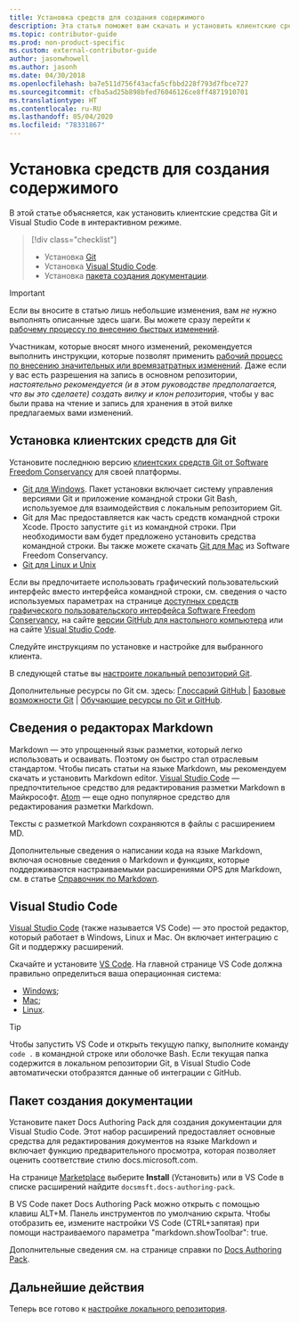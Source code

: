 ```yaml
---
title: Установка средств для создания содержимого
description: Эта статья поможет вам скачать и установить клиентские средства, необходимые для редактирования файлов Markdown и работы с Git.
ms.topic: contributor-guide
ms.prod: non-product-specific
ms.custom: external-contributor-guide
author: jasonwhowell
ms.author: jasonh
ms.date: 04/30/2018
ms.openlocfilehash: ba7e511d756f43acfa5cfbbd228f793d7fbce727
ms.sourcegitcommit: cfba5ad25b898bfed76046126ce8ff4871910701
ms.translationtype: HT
ms.contentlocale: ru-RU
ms.lasthandoff: 05/04/2020
ms.locfileid: "78331867"
---
```

# <a name="install-content-authoring-tools"></a>Установка средств для создания содержимого

В этой статье объясняется, как установить клиентские средства Git и Visual Studio Code в интерактивном режиме.
> [!div class="checklist"]
> * Установка [Git](https://git-scm.com/)
> * Установка [Visual Studio Code](https://code.visualstudio.com/).
> * Установка [пакета создания документации](https://marketplace.visualstudio.com/items?itemName=docsmsft.docs-authoring-pack).

>[!IMPORTANT]
> Если вы вносите в статью лишь небольшие изменения, вам *не* нужно выполнять описанные здесь шаги. Вы можете сразу перейти к [рабочему процессу по внесению быстрых изменений](index.md#quick-edits-to-existing-documents).
>
> Участникам, которые вносят много изменений, рекомендуется выполнить инструкции, которые позволят применить [рабочий процесс по внесению значительных или времязатратных изменений](how-to-write-workflows-major.md). Даже если у вас есть разрешения на запись в основном репозитории, *настоятельно рекомендуется (и в этом руководстве предполагается, что вы это сделаете) создать вилку и клон репозитория*, чтобы у вас были права на чтение и запись для хранения в этой вилке предлагаемых вами изменений.

## <a name="install-git-client-tools"></a>Установка клиентских средств для Git 

 Установите последнюю версию [клиентских средств Git от Software Freedom Conservancy](https://git-scm.com/download/) для своей платформы. 

* [Git для Windows](https://git-scm.com/download/win). Пакет установки включает систему управления версиями Git и приложение командной строки Git Bash, используемое для взаимодействия с локальным репозиторием Git.
* Git для Mac предоставляется как часть средств командной строки Xcode. Просто запустите `git` из командной строки. При необходимости вам будет предложено установить средства командной строки. Вы также можете скачать [Git для Mac](https://git-scm.com/download/mac) из Software Freedom Conservancy.
* [Git для Linux и Unix](https://git-scm.com/download/linux)

Если вы предпочитаете использовать графический пользовательский интерфейс вместо интерфейса командной строки, см. сведения о часто используемых параметрах на странице [доступных средств графического пользовательского интерфейса Software Freedom Conservancy](https://git-scm.com/downloads/guis), на сайте [версии GitHub для настольного компьютера](https://desktop.github.com/) или на сайте [Visual Studio Code](https://www.visualstudio.com/products/code-vs.aspx).

Следуйте инструкциям по установке и настройке для выбранного клиента.

В следующей статье вы [настроите локальный репозиторий Git](get-started-setup-local.md).

   Дополнительные ресурсы по Git см. здесь: [Глоссарий GitHub ](https://help.github.com/articles/github-glossary) | [Базовые возможности Git](https://git-scm.com/book/en/v2/Getting-Started-Git-Basics) | [Обучающие ресурсы по Git и GitHub](https://help.github.com/articles/good-resources-for-learning-git-and-github/).

## <a name="understand-markdown-editors"></a>Сведения о редакторах Markdown

Markdown — это упрощенный язык разметки, который легко использовать и осваивать. Поэтому он быстро стал отраслевым стандартом. Чтобы писать статьи на языке Markdown, мы рекомендуем скачать и установить Markdown editor.  [Visual Studio Code](https://code.visualstudio.com/) — предпочтительное средство для редактирования разметки Markdown в Майкрософт. [Atom](https://atom.io) — еще одно популярное средство для редактирования разметки Markdown.

Тексты с разметкой Markdown сохраняются в файлы с расширением MD.

Дополнительные сведения о написании кода на языке Markdown, включая основные сведения о Markdown и функциях, которые поддерживаются настраиваемыми расширениями OPS для Markdown, см. в статье [Справочник по Markdown](markdown-reference.md).

## <a name="visual-studio-code"></a>Visual Studio Code

[Visual Studio Code](https://code.visualstudio.com/) (также называется VS Code) — это простой редактор, который работает в Windows, Linux и Mac. Он включает интеграцию с Git и поддержку расширений.

Скачайте и установите [VS Code](https://code.visualstudio.com/). На главной странице VS Code должна правильно определиться ваша операционная система:

- [Windows](https://code.visualstudio.com/docs/setup/windows);
- [Mac](https://code.visualstudio.com/docs/setup/mac);
- [Linux](https://code.visualstudio.com/docs/setup/linux).

> [!TIP]
> Чтобы запустить VS Code и открыть текущую папку, выполните команду `code .` в командной строке или оболочке Bash. Если текущая папка содержится в локальном репозитории Git, в Visual Studio Code автоматически отобразятся данные об интеграции с GitHub.

## <a name="docs-authoring-pack"></a>Пакет создания документации
Установите пакет Docs Authoring Pack для создания документации для Visual Studio Code. Этот набор расширений предоставляет основные средства для редактирования документов на языке Markdown и включает функцию предварительного просмотра, которая позволяет оценить соответствие стилю docs.microsoft.com.

   На странице [Marketplace](https://marketplace.visualstudio.com/items?itemName=docsmsft.docs-authoring-pack) выберите **Install** (Установить) или в VS Code в списке расширений найдите `docsmsft.docs-authoring-pack`.   

   В VS Code пакет Docs Authoring Pack можно открыть с помощью клавиш ALT+M. Панель инструментов по умолчанию скрыта. Чтобы отобразить ее, измените настройки VS Code (CTRL+запятая) при помощи настраиваемого параметра "markdown.showToolbar": true.

   Дополнительные сведения см. на странице справки по [Docs Authoring Pack](how-to-write-docs-auth-pack.md).


## <a name="next-steps"></a>Дальнейшие действия

Теперь все готово к [настройке локального репозитория](get-started-setup-local.md).

